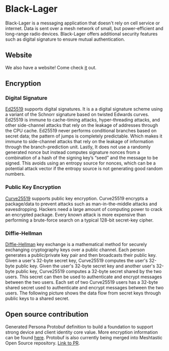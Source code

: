 # Black-Lager
Black-Lager is a messaging application that doesn't rely on cell service or internet. Data is sent over a mesh network of small, but power-efficient and long-range radio devices. Black-Lager offers additional security features such as digital signature to ensure mutual authentication. 
## Website
We also have a website! Come check [it](https://black-lager.github.io/) out. 


## Encryption
### Digital Signature
[Ed25519](https://ed25519.cr.yp.to/) supports digital signatures. It is a 
a digital signature scheme using a variant of the Schnorr signature based on twisted Edwards curves. Ed25519 is immune to cache-timing attacks, hyper-threading attacks, and other side-channel attacks that rely on the leakage of addresses through the CPU cache. Ed25519 never performs conditional branches based on secret data; the pattern of jumps is completely predictable. Which makes it immune to side-channel attacks that rely on the leakage of information through the branch-prediction unit. Lastly, It does not use a randomly generated nonce but instead computes signature nonces from a combination of a hash of the signing key’s “seed” and the message to be signed. This avoids using an entropy source for nonces, which can be a potential attack vector if the entropy source is not generating good random numbers. 
### Public Key Encryption
[Curve25519](https://www.iacr.org/cryptodb/archive/2006/PKC/3351/3351.pdf) supports public key encryption. Curve25519 encrypts a package/data to prevent attacks such as man-in-the-middle attacks and eavesdropping. Hackers need a large amount of computing power to crack an encrypted package. Every known attack is more expensive than performing a brute-force search on a typical 128-bit secret-key cipher. 
### Diffie-Hellman
[Diffie-Hellman](https://en.wikipedia.org/wiki/Diffie%E2%80%93Hellman_key_exchange) key exchange is a mathematical method for securely exchanging cryptography keys over a public channel. Each person generates a public/private key pair and then broadcasts their public key.
Given a user's 32-byte secret key, Curve25519 computes the user's 32-byte public key. Given the user's 32-byte secret key and another user's 32-byte public key, Curve25519 computes a 32-byte secret shared by the two users. This secret can then be used to authenticate and encrypt messages between the two users.
Each set of two Curve25519 users has a 32-byte shared secret used to authenticate and encrypt messages between the two users. The following picture shows the data flow from secret keys through public keys to a shared secret. 



## Open source contribution
Generated Persona Protobuf definition to build a foundation to support strong device and client identity core value. More encryption information can be found [here](https://meshtastic.org/docs/overview/encryption). Protobuf is also currently being merged into Meshtastic Open Source repository. [Link to PR](https://github.com/meshtastic/protobufs/pull/251). 


